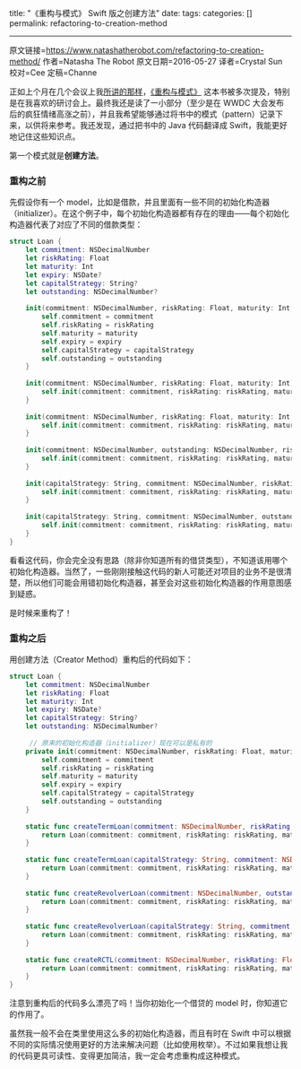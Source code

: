 title: "《重构与模式》 Swift 版之创建方法"
date: 
tags: 
categories: []
permalink: refactoring-to-creation-method

---

原文链接=https://www.natashatherobot.com/refactoring-to-creation-method/
作者=Natasha The Robot 
原文日期=2016-05-27
译者=Crystal Sun
校对=Cee
定稿=Channe

<!--此处开始正文-->

正如上个月在几个会议上我[所讲的那样](https://www.natashatherobot.com/speaking/)，[《重构与模式》](https://book.douban.com/subject/20393327/) 这本书被多次提及，特别是在我喜欢的研讨会上。最终我还是读了一小部分（至少是在 WWDC 大会发布后的疯狂情绪高涨之前），并且我希望能够通过将书中的模式（pattern）记录下来，以供将来参考。我还发现，通过把书中的 Java 代码翻译成 Swift，我能更好地记住这些知识点。

第一个模式就是**创建方法**。

### 重构之前

先假设你有一个 model，比如是借款，并且里面有一些不同的初始化构造器（initializer）。在这个例子中，每个初始化构造器都有存在的理由——每个初始化构造器代表了对应了不同的借款类型：

```swift
struct Loan {
    let commitment: NSDecimalNumber
    let riskRating: Float
    let maturity: Int
    let expiry: NSDate?
    let capitalStrategy: String?
    let outstanding: NSDecimalNumber?
    
    init(commitment: NSDecimalNumber, riskRating: Float, maturity: Int, expiry: NSDate?, capitalStrategy: String?, outstanding: NSDecimalNumber?) {
        self.commitment = commitment
        self.riskRating = riskRating
        self.maturity = maturity
        self.expiry = expiry
        self.capitalStrategy = capitalStrategy
        self.outstanding = outstanding
    }
    
    init(commitment: NSDecimalNumber, riskRating: Float, maturity: Int) {
        self.init(commitment: commitment, riskRating: riskRating, maturity: maturity, expiry: nil, capitalStrategy: nil, outstanding: nil)
    }
    
    init(commitment: NSDecimalNumber, riskRating: Float, maturity: Int, expiry: NSDate) {
        self.init(commitment: commitment, riskRating: riskRating, maturity: maturity, expiry: expiry, capitalStrategy: nil, outstanding: nil)
    }
    
    init(commitment: NSDecimalNumber, outstanding: NSDecimalNumber, riskRating: Float, maturity: Int, expiry: NSDate) {
        self.init(commitment: commitment, riskRating: riskRating, maturity: maturity, expiry: expiry, capitalStrategy: nil, outstanding: outstanding)
    }
    
    init(capitalStrategy: String, commitment: NSDecimalNumber, riskRating: Float, maturity: Int, expiry: NSDate) {
        self.init(commitment: commitment, riskRating: riskRating, maturity: maturity, expiry: expiry, capitalStrategy: capitalStrategy, outstanding: nil)
    }
    
    init(capitalStrategy: String, commitment: NSDecimalNumber, outstanding: NSDecimalNumber, riskRating: Float, maturity: Int, expiry: NSDate) {
        self.init(commitment: commitment, riskRating: riskRating, maturity: maturity, expiry: expiry, capitalStrategy: capitalStrategy, outstanding: outstanding)
    }
}
```

看看这代码，你会完全没有思路（除非你知道所有的借贷类型），不知道该用哪个初始化构造器。当然了，一些刚刚接触这代码的新人可能还对项目的业务不是很清楚，所以他们可能会用错初始化构造器，甚至会对这些初始化构造器的作用意图感到疑惑。

是时候来重构了！

### 重构之后

用创建方法（Creator Method）重构后的代码如下：

```swift
struct Loan {
    let commitment: NSDecimalNumber
    let riskRating: Float
    let maturity: Int
    let expiry: NSDate?
    let capitalStrategy: String?
    let outstanding: NSDecimalNumber?
    
	 // 原来的初始化构造器（initializer）现在可以是私有的
    private init(commitment: NSDecimalNumber, riskRating: Float, maturity: Int, expiry: NSDate?, capitalStrategy: String?, outstanding: NSDecimalNumber?) {
        self.commitment = commitment
        self.riskRating = riskRating
        self.maturity = maturity
        self.expiry = expiry
        self.capitalStrategy = capitalStrategy
        self.outstanding = outstanding
    }
    
    static func createTermLoan(commitment: NSDecimalNumber, riskRating: Float, maturity: Int) -> Loan {
        return Loan(commitment: commitment, riskRating: riskRating, maturity: maturity, expiry: nil, capitalStrategy: nil, outstanding: nil)
    }
    
    static func createTermLoan(capitalStrategy: String, commitment: NSDecimalNumber, outstanding: NSDecimalNumber, riskRating: Float, maturity: Int, expiry: NSDate) -> Loan {
        return Loan(commitment: commitment, riskRating: riskRating, maturity: maturity, expiry: expiry, capitalStrategy: capitalStrategy, outstanding: outstanding)
    }
    
    static func createRevolverLoan(commitment: NSDecimalNumber, outstanding: NSDecimalNumber, riskRating: Float, maturity: Int, expiry: NSDate) -> Loan {
        return Loan(commitment: commitment, riskRating: riskRating, maturity: maturity, expiry: expiry, capitalStrategy: nil, outstanding: outstanding)
    }
    
    static func createRevolverLoan(capitalStrategy: String, commitment: NSDecimalNumber, riskRating: Float, maturity: Int, expiry: NSDate) -> Loan {
        return Loan(commitment: commitment, riskRating: riskRating, maturity: maturity, expiry: expiry, capitalStrategy: capitalStrategy, outstanding: nil)
    }
    
    static func createRCTL(commitment: NSDecimalNumber, riskRating: Float, maturity: Int, expiry: NSDate) -> Loan {
        return Loan(commitment: commitment, riskRating: riskRating, maturity: maturity, expiry: expiry, capitalStrategy: nil, outstanding: nil)
    }
}
```

注意到重构后的代码多么漂亮了吗！当你初始化一个借贷的 model 时，你知道它的作用了。

虽然我一般不会在类里使用这么多的初始化构造器，而且有时在 Swift 中可以根据不同的实际情况使用更好的方法来解决问题（比如使用枚举）。不过如果我想让我的代码更具可读性、变得更加简洁，我一定会考虑重构成这种模式。
